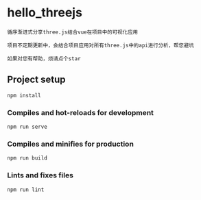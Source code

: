 # hello_threejs

```
循序渐进式分享three.js结合vue在项目中的可视化应用

项目不定期更新中，会结合项目应用对所有three.js中的api进行分析，帮您避坑

如果对您有帮助，烦请点个star
```

## Project setup
```
npm install
```

### Compiles and hot-reloads for development
```
npm run serve
```

### Compiles and minifies for production
```
npm run build
```

### Lints and fixes files
```
npm run lint
```


